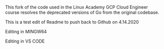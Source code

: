 This fork of the code used in the Linux Academy GCP Cloud Engineer course resolves the deprecated versions of Go from the original codebase.

This is a test edit of Readme to push back to Github on 4.14.2020

Editing in MINGW64


Editing in VS CODE

